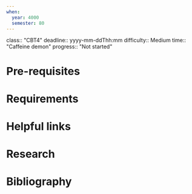 ```yaml
---
when:
  year: 4000
  semester: 80
---
```


class:: "CBT4"
deadline:: yyyy-mm-ddThh:mm
difficulty:: Medium
time:: "Caffeine demon"
progress:: "Not started"

# Pre-requisites

# Requirements

# Helpful links

# Research

# Bibliography
